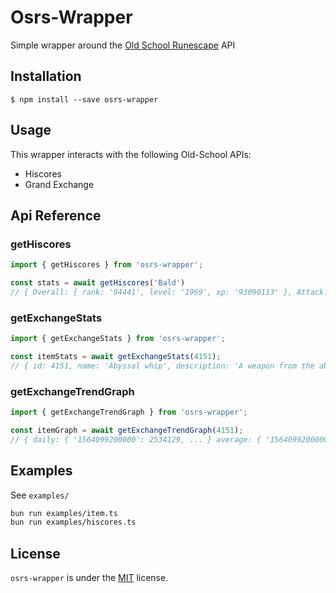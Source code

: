 # Osrs-Wrapper
Simple wrapper around the [Old School Runescape](http://oldschool.runescape.com/) API

## Installation 
```
$ npm install --save osrs-wrapper
```

## Usage
This wrapper interacts with the following Old-School APIs:
* Hiscores
* Grand Exchange

## Api Reference
### **getHiscores**
```ts
import { getHiscores } from 'osrs-wrapper';

const stats = await getHiscores('Bald')
// { Overall: { rank: '94441', level: '1969', xp: '93090113' }, Attack: { rank: '226496', level: '91', xp: '6226771' } ... }
```

### **getExchangeStats**
```ts
import { getExchangeStats } from 'osrs-wrapper';

const itemStats = await getExchangeStats(4151);
// { id: 4151, name: 'Abyssal whip', description: 'A weapon from the abyss.', current: {  trend: 'neutral', price: '2.7m' } ... }
```

### **getExchangeTrendGraph**
```ts
import { getExchangeTrendGraph } from 'osrs-wrapper';

const itemGraph = await getExchangeTrendGraph(4151);
// { daily: { '1564099200000': 2534129, ... } average: { '1564099200000': 2564308, ... } }
```

## Examples
See `examples/`
```bash
bun run examples/item.ts
bun run examples/hiscores.ts
```

## License
`osrs-wrapper` is under the [MIT](http://opensource.org/licenses/MIT) license.